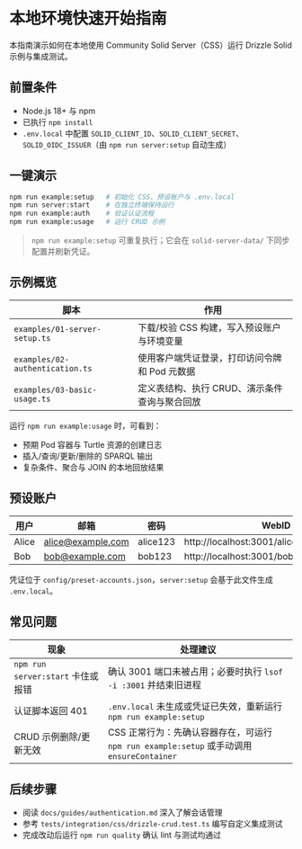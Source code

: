 # 本地环境快速开始指南

本指南演示如何在本地使用 Community Solid Server（CSS）运行 Drizzle Solid 示例与集成测试。

## 前置条件
- Node.js 18+ 与 npm
- 已执行 `npm install`
- `.env.local` 中配置 `SOLID_CLIENT_ID`、`SOLID_CLIENT_SECRET`、`SOLID_OIDC_ISSUER`（由 `npm run server:setup` 自动生成）

## 一键演示

```bash
npm run example:setup   # 初始化 CSS、预设账户与 .env.local
npm run server:start    # 在独立终端保持运行
npm run example:auth    # 验证认证流程
npm run example:usage   # 运行 CRUD 示例
```

> `npm run example:setup` 可重复执行；它会在 `solid-server-data/` 下同步配置并刷新凭证。

## 示例概览

| 脚本 | 作用 |
| --- | --- |
| `examples/01-server-setup.ts` | 下载/校验 CSS 构建，写入预设账户与环境变量 |
| `examples/02-authentication.ts` | 使用客户端凭证登录，打印访问令牌和 Pod 元数据 |
| `examples/03-basic-usage.ts` | 定义表结构、执行 CRUD、演示条件查询与聚合回放 |

运行 `npm run example:usage` 时，可看到：
- 预期 Pod 容器与 Turtle 资源的创建日志
- 插入/查询/更新/删除的 SPARQL 输出
- 复杂条件、聚合与 JOIN 的本地回放结果

## 预设账户

| 用户 | 邮箱 | 密码 | WebID |
| --- | --- | --- | --- |
| Alice | alice@example.com | alice123 | http://localhost:3001/alice/profile/card#me |
| Bob | bob@example.com | bob123 | http://localhost:3001/bob/profile/card#me |

凭证位于 `config/preset-accounts.json`，`server:setup` 会基于此文件生成 `.env.local`。

## 常见问题

| 现象 | 处理建议 |
| --- | --- |
| `npm run server:start` 卡住或报错 | 确认 3001 端口未被占用；必要时执行 `lsof -i :3001` 并结束旧进程 |
| 认证脚本返回 401 | `.env.local` 未生成或凭证已失效，重新运行 `npm run example:setup` |
| CRUD 示例删除/更新无效 | CSS 正常行为：先确认容器存在，可运行 `npm run example:setup` 或手动调用 `ensureContainer` |

## 后续步骤
- 阅读 `docs/guides/authentication.md` 深入了解会话管理
- 参考 `tests/integration/css/drizzle-crud.test.ts` 编写自定义集成测试
- 完成改动后运行 `npm run quality` 确认 lint 与测试均通过
